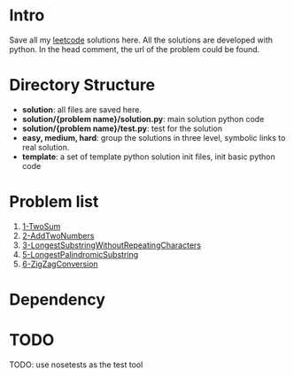 # Intro
Save all my [leetcode](https://leetcode.com) solutions here.
All the solutions are developed with python.
In the head comment, the url of the problem could be found.

# Directory Structure

* **solution**: all files are saved here.
* **solution/{problem name}/solution.py**: main solution python code
* **solution/{problem name}/test.py**: test for the solution
* **easy, medium, hard**: group the solutions in three level, symbolic links to real solution.
* **template**: a set of template python solution init files, init basic python code

# Problem list
1. [1-TwoSum](https://leetcode.com/problems/two-sum/description/)
2. [2-AddTwoNumbers](https://leetcode.com/problems/add-two-numbers/description/)
3. [3-LongestSubstringWithoutRepeatingCharacters](https://leetcode.com/problems/longest-substring-without-repeating-characters/description/)
5. [5-LongestPalindromicSubstring](https://leetcode.com/problems/longest-palindromic-substring/)
6. [6-ZigZagConversion](https://leetcode.com/problems/zigzag-conversion/description/)

# Dependency

# TODO

TODO: use nosetests as the test tool
